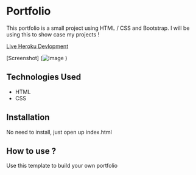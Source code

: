 # Portfolio

This  portfolio is a small project using HTML / CSS and Bootstrap. I will 
be using this to show case my projects !

[Live Heroku Devlopment](https://portfolio-saddam.herokuapp.com/)

[Screenshot] (![image](https://user-images.githubusercontent.com/89776958/134270847-c67f3f2b-d79a-4ed9-968c-8184aab4d6ff.png)
)

## Technologies Used

* HTML
* CSS

## Installation

No need to install, just open up index.html

## How to use ?

Use this template to build your own portfolio
